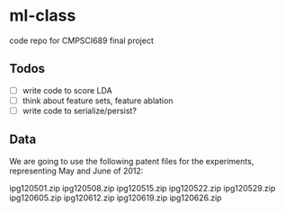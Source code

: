 ml-class
========

code repo for CMPSCI689 final project

Todos
-----

- [ ] write code to score LDA
- [ ] think about feature sets, feature ablation
- [ ] write code to serialize/persist?

Data
----

We are going to use the following patent files for the experiments, representing May and June of 2012:

ipg120501.zip
ipg120508.zip
ipg120515.zip
ipg120522.zip
ipg120529.zip
ipg120605.zip
ipg120612.zip
ipg120619.zip
ipg120626.zip
